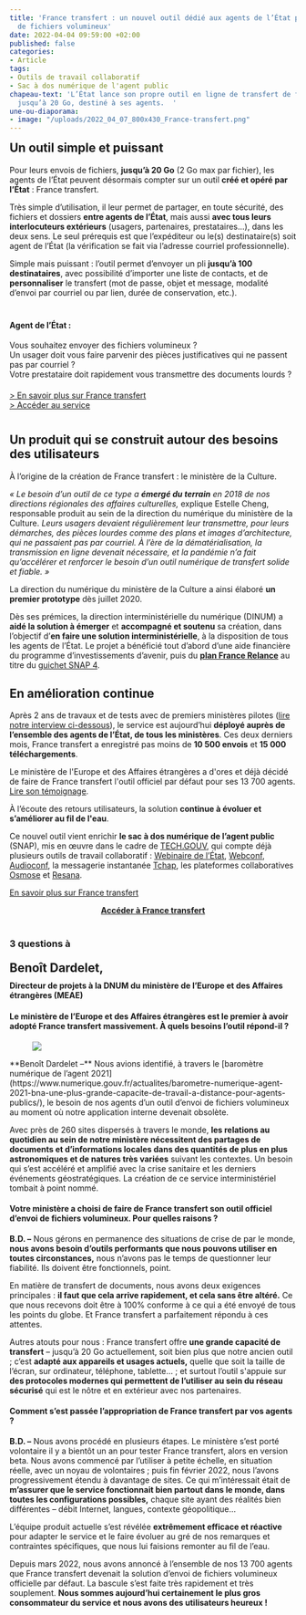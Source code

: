 ```yaml
---
title: 'France transfert : un nouvel outil dédié aux agents de l’État pour l’envoi
  de fichiers volumineux'
date: 2022-04-04 09:59:00 +02:00
published: false
categories:
- Article
tags:
- Outils de travail collaboratif
- Sac à dos numérique de l'agent public
chapeau-text: 'L’État lance son propre outil en ligne de transfert de fichiers volumineux,
  jusqu’à 20 Go, destiné à ses agents.  '
une-ou-diaporama:
- image: "/uploads/2022_04_07_800x430_France-transfert.png"
---
```


<h2 style="margin-top: 0">Un outil simple et puissant</h2>

Pour leurs envois de fichiers, **jusqu’à 20 Go** (2 Go max par fichier), les agents de l’État peuvent désormais compter sur un outil **créé et opéré par l’État** : France transfert.

Très simple d’utilisation, il leur permet de partager, en toute sécurité, des fichiers et dossiers **entre agents de l’État**, mais aussi **avec tous leurs interlocuteurs extérieurs** (usagers, partenaires, prestataires…), dans les deux sens. Le seul prérequis est que l’expéditeur ou le(s) destinataire(s) soit agent de l’État (la vérification se fait via l’adresse courriel professionnelle).

Simple mais puissant : l’outil permet d’envoyer un pli **jusqu’à 100 destinataires**, avec possibilité d’importer une liste de contacts, et de **personnaliser** le transfert (mot de passe, objet et message, modalité d’envoi par courriel ou par lien, durée de conservation, etc.).

<div class="encadre noir" style="margin-bottom:40px"><h4 style="margin-top: 40px;">Agent de l’État :</h4><p>Vous souhaitez envoyer des fichiers volumineux ? <br>Un usager doit vous faire parvenir des pièces justificatives qui ne passent pas par courriel ? <br>Votre prestataire doit rapidement vous transmettre des documents lourds ?</p>

<p style="margin-top: 20px;"><a href="/outils-agents/france-transfert/">> En savoir plus sur France transfert</a>
<br><a href="https://francetransfert.numerique.gouv.fr/" alt="Accéder au service - Lien externe">> Accéder au service</a></p></div>

## Un produit qui se construit autour des besoins des utilisateurs

À l’origine de la création de France transfert : le ministère de la Culture.

*« Le besoin d’un outil de ce type a **émergé du terrain** en 2018 de nos directions régionales des affaires culturelles,* explique Estelle Cheng, responsable produit au sein de la direction du numérique du ministère de la Culture. *Leurs usagers devaient régulièrement leur transmettre, pour leurs démarches, des pièces lourdes comme des plans et images d’architecture, qui ne passaient pas par courriel. À l’ère de la dématérialisation, la transmission en ligne devenait nécessaire, et la pandémie n’a fait qu’accélérer et renforcer le besoin d’un outil numérique de transfert solide et fiable. »*

La direction du numérique du ministère de la Culture a ainsi élaboré **un premier prototype** dès juillet 2020.

Dès ses prémices, la direction interministérielle du numérique (DINUM) a **aidé la solution à émerger** et **accompagné et soutenu** sa création, dans l’objectif d’**en faire une solution interministérielle**, à la disposition de tous les agents de l’État. Le projet a bénéficié tout d’abord d’une aide financière du programme d’investissements d’avenir, puis du [**plan France Relance**](https://france-relance.transformation.gouv.fr/ "plan France Relance - Lien externe") au titre du [guichet SNAP 4](https://france-relance.transformation.gouv.fr/b8f4-developper-des-outils-de-communication-et-de- "guichet SNAP 4 - Lien externe").

## En amélioration continue

Après 2 ans de travaux et de tests avec de premiers ministères pilotes ([lire notre interview ci-dessous](#3-questions-a)), le service est aujourd’hui **déployé auprès de l’ensemble des agents de l’État, de tous les ministères**. Ces deux derniers mois, France transfert a enregistré pas moins de **10 500 envois** et **15 000 téléchargements**.

Le ministère de l'Europe et des Affaires étrangères a d'ores et déjà décidé de faire de France transfert l'outil officiel par défaut pour ses 13 700 agents. [Lire son témoignage](#3-questions-a).

À l’écoute des retours utilisateurs, la solution **continue à évoluer et s’améliorer au fil de l'eau**.

Ce nouvel outil vient enrichir **le sac à dos numérique de l’agent public** (SNAP), mis en œuvre dans le cadre de [TECH.GOUV](/publications/tech-gouv-strategie-et-feuille-de-route-2019-2021/), qui compte déjà plusieurs outils de travail collaboratif : [Webinaire de l’État](/outils-agents/webinaire-etat/), [Webconf](https://www.numerique.gouv.fr/outils-agents/webconference-etat/), [Audioconf](/outils-agents/audioconference-etat/), la messagerie instantanée [Tchap](/outils-agents/tchap-messagerie-instantanee-etat/), les plateformes collaboratives [Osmose](/outils-agents/osmose/) et [Resana](/outils-agents/resana/).

<div class="lien-important"><p><a href="/outils-agents/france-transfert/"> En savoir plus sur France transfert</a></p></div>
<div align="center" style="margin-bottom: 40px"><a href="https://francetransfert.numerique.gouv.fr/" class="button" alt="Accéder à France transfert - Lien externe"><b>Accéder à France transfert</b></a> </div>

<h3 id="3-questions-a">3 questions à</h3>
<h2 style="margin-top: 20px; margin-bottom: 10px;">Benoît Dardelet,</h2>
<b>Directeur de projets à la DNUM du ministère de l’Europe et des Affaires étrangères (MEAE)</b>

#### **Le ministère de l’Europe et des Affaires étrangères est le premier à avoir adopté France transfert massivement. À quels besoins l’outil répond-il ?**
<figure class='image-left' style='width: 30%;'><img src="/uploads/Photo_MEAE-Benoit-Dardelet_crop.jpg"/></figure>**Benoît Dardelet –** Nous avions identifié, à travers le [baromètre numérique de l’agent 2021](https://www.numerique.gouv.fr/actualites/barometre-numerique-agent-2021-bna-une-plus-grande-capacite-de-travail-a-distance-pour-agents-publics/), le besoin de nos agents d’un outil d’envoi de fichiers volumineux au moment où notre application interne devenait obsolète. 

Avec près de 260 sites dispersés à travers le monde, **les relations au quotidien au sein de notre ministère nécessitent des partages de documents et d’informations locales dans des quantités de plus en plus astronomiques et de natures très variées** suivant les contextes. Un besoin qui s’est accéléré et amplifié avec la crise sanitaire et les derniers événements géostratégiques. La création de ce service interministériel tombait à point nommé.

#### **Votre ministère a choisi de faire de France transfert son outil officiel d’envoi de fichiers volumineux. Pour quelles raisons ?**
**B.D. –** Nous gérons en permanence des situations de crise de par le monde, **nous avons besoin d’outils performants que nous pouvons utiliser en toutes circonstances,** nous n’avons pas le temps de questionner leur fiabilité. Ils doivent être fonctionnels, point.

En matière de transfert de documents, nous avons deux exigences principales : **il faut que cela arrive rapidement, et cela sans être altéré.** Ce que nous recevons doit être à 100% conforme à ce qui a été envoyé de tous les points du globe. Et France transfert a parfaitement répondu à ces attentes.

Autres atouts pour nous : France transfert offre **une grande capacité de transfert** – jusqu’à 20 Go actuellement, soit bien plus que notre ancien outil ; c’est **adapté aux appareils et usages actuels,** quelle que soit la taille de l’écran, sur ordinateur, téléphone, tablette… ; et surtout l’outil s'appuie sur **des protocoles modernes qui permettent de l’utiliser au sein du réseau sécurisé** qui est le nôtre et en extérieur avec nos partenaires.

#### **Comment s’est passée l’appropriation de France transfert par vos agents ?**
**B.D. –** Nous avons procédé en plusieurs étapes. Le ministère s’est porté volontaire il y a bientôt un an pour tester France transfert, alors en version beta. Nous avons commencé par l’utiliser à petite échelle, en situation réelle, avec un noyau de volontaires ; puis fin février 2022, nous l’avons progressivement étendu à davantage de sites. Ce qui m’intéressait était de **m’assurer que le service fonctionnait bien partout dans le monde, dans toutes les configurations possibles,** chaque site ayant des réalités bien différentes – débit Internet, langues, contexte géopolitique…

L’équipe produit actuelle s’est révélée **extrêmement efficace et réactive** pour adapter le service et le faire évoluer au gré de nos remarques et contraintes spécifiques, que nous lui faisions remonter au fil de l’eau. 

Depuis mars 2022, nous avons annoncé à l’ensemble de nos 13 700 agents que France transfert devenait la solution d’envoi de fichiers volumineux officielle par défaut. La bascule s’est faite très rapidement et très souplement. **Nous sommes aujourd’hui certainement le plus gros consommateur du service et nous avons des utilisateurs heureux !**